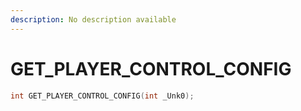 ```yaml
---
description: No description available 
---
```


# GET_PLAYER_CONTROL_CONFIG

```cpp
int GET_PLAYER_CONTROL_CONFIG(int _Unk0);
```